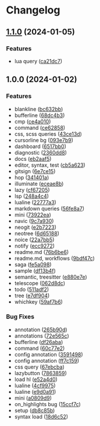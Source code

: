 # Changelog

## [1.1.0](https://github.com/maxmx03/hydra.nvim/compare/v1.0.0...v1.1.0) (2024-01-05)


### Features

* lua query ([ca21dc7](https://github.com/maxmx03/hydra.nvim/commit/ca21dc71ecfff9f2cbe5adc10676f6de8f72a37a))

## 1.0.0 (2024-01-02)


### Features

* blankline ([bc632bb](https://github.com/maxmx03/hydra.nvim/commit/bc632bb0b9ab3822888ed84222dc6c99375af87d))
* bufferline ([68dc4b3](https://github.com/maxmx03/hydra.nvim/commit/68dc4b33243ecb2773529872dec9f9556fd2051d))
* cmp ([ce4a010](https://github.com/maxmx03/hydra.nvim/commit/ce4a010bc197760bf3d07b2b933188a58427826b))
* command ([ce62858](https://github.com/maxmx03/hydra.nvim/commit/ce628589ae896c4cefed9ba6cc0106fe95c5c8d3))
* css, scss queries ([43ce13d](https://github.com/maxmx03/hydra.nvim/commit/43ce13deb5ffa3b62137953bc238ad76ecb3972d))
* cursorline bg ([093e7b9](https://github.com/maxmx03/hydra.nvim/commit/093e7b93247cb6131a913a7ce8757f0537e6dcc4))
* dashboard ([6517bb0](https://github.com/maxmx03/hydra.nvim/commit/6517bb0fcc70352b2f403fbaf5c69dfc4401deb4))
* diagnostic ([2360dd8](https://github.com/maxmx03/hydra.nvim/commit/2360dd86d3eab45fc5e40b1906b859e8f669f1cc))
* docs ([eb2aaf5](https://github.com/maxmx03/hydra.nvim/commit/eb2aaf5bb8dc5032377c2d4a1a211055581ed9c4))
* editor, syntax, test ([cb5a623](https://github.com/maxmx03/hydra.nvim/commit/cb5a6239e1810072eaa523439933bfd4aa9880fa))
* gitsign ([6e7ce15](https://github.com/maxmx03/hydra.nvim/commit/6e7ce15fd1a0db61430d7d43045e65af61d97868))
* hop ([341401a](https://github.com/maxmx03/hydra.nvim/commit/341401a0b760f3dd870e8d3e4b5e283d082e73e7))
* illuminate ([eceae8b](https://github.com/maxmx03/hydra.nvim/commit/eceae8b880c245615b264d919bedb67823580eb5))
* lazy ([cf67205](https://github.com/maxmx03/hydra.nvim/commit/cf672054d73a962cda80026c5b800faebeea7845))
* lsp ([248a4c4](https://github.com/maxmx03/hydra.nvim/commit/248a4c42c7e846d477e921a1d4e16dcdb83dc858))
* lualine ([22777a3](https://github.com/maxmx03/hydra.nvim/commit/22777a35c8989762f320117f5012c452c048258c))
* markdown queries ([56fe8a7](https://github.com/maxmx03/hydra.nvim/commit/56fe8a783e06d4f30e3235145e717369d07fce5b))
* mini ([73922ea](https://github.com/maxmx03/hydra.nvim/commit/73922eac8992e94769755419755b59c26548f2b9))
* navic ([9c7a930](https://github.com/maxmx03/hydra.nvim/commit/9c7a930a1a4ec0ec56af1caeb0725b7bfa13a3e9))
* neogit ([e2b7223](https://github.com/maxmx03/hydra.nvim/commit/e2b72231d93286f521747ecaba399553c2d4ff95))
* neotree ([6d65188](https://github.com/maxmx03/hydra.nvim/commit/6d6518825250ae9b503fe4b84f6b26b260795b29))
* noice ([22a7bb5](https://github.com/maxmx03/hydra.nvim/commit/22a7bb5e51eddad64c3cfd9df4ad579ec2ec00c2))
* notify ([ecc9272](https://github.com/maxmx03/hydra.nvim/commit/ecc9272d5e4cd481b956d53e0c36a7bb35a4118d))
* readme.md ([76b6be6](https://github.com/maxmx03/hydra.nvim/commit/76b6be62c0f887e62ad8629f512c1596c395f609))
* readme.md, workflows ([9bdf47c](https://github.com/maxmx03/hydra.nvim/commit/9bdf47c3a977fe4bc9654e4447de8c7e17d819da))
* saga ([fe5a098](https://github.com/maxmx03/hydra.nvim/commit/fe5a098672d6371907b9e29da65905f1f8c33c87))
* sample ([df13b4f](https://github.com/maxmx03/hydra.nvim/commit/df13b4fb70cbc7d1c42a57a087d9c283b0a5bafe))
* semantic, treesitter ([e880e7e](https://github.com/maxmx03/hydra.nvim/commit/e880e7ecc1d971b495fe2df3f449380bc972d84f))
* telescope ([062d8dc](https://github.com/maxmx03/hydra.nvim/commit/062d8dce567a12e041ea8bcb99296760364ba02c))
* todo ([511adf2](https://github.com/maxmx03/hydra.nvim/commit/511adf2e9330ed2335d116d072a79a8352f29d9e))
* tree ([e7df904](https://github.com/maxmx03/hydra.nvim/commit/e7df904f97e8dbeb04b61f1ebc17546fb68b4315))
* whichkey ([59af7b6](https://github.com/maxmx03/hydra.nvim/commit/59af7b6eb1f1a490c4950d767009a9c6b02928e8))


### Bug Fixes

* annotation ([265b90d](https://github.com/maxmx03/hydra.nvim/commit/265b90db980fd2663f99ed6473b8dcec85a92d9c))
* annotations ([72e565c](https://github.com/maxmx03/hydra.nvim/commit/72e565c1523f4f0c831d26ece801d7371dc14668))
* bufferline ([df26aba](https://github.com/maxmx03/hydra.nvim/commit/df26aba07e1d4e1182cf7c5d34cc1548d2965c05))
* command ([60c77e2](https://github.com/maxmx03/hydra.nvim/commit/60c77e26bb72fccc3a53ea67b298a6e1fa8812df))
* config annotation ([3591498](https://github.com/maxmx03/hydra.nvim/commit/3591498db53c47c8df9b98f3e5ff8e821b85256e))
* config annotation ([ff7c159](https://github.com/maxmx03/hydra.nvim/commit/ff7c15987461e27e7c7e54aad5b379e47bf54a79))
* css query ([67ebcba](https://github.com/maxmx03/hydra.nvim/commit/67ebcba01ef7119e6591d399f84bae2c8b74bafd))
* lazybutton ([7863859](https://github.com/maxmx03/hydra.nvim/commit/7863859567225ad61724bbcf364be5863ad9904b))
* load hl ([e52a4d0](https://github.com/maxmx03/hydra.nvim/commit/e52a4d040f5e6f79d08b054b190588180796d8a2))
* lualine ([4cf9975](https://github.com/maxmx03/hydra.nvim/commit/4cf99756435b3f1aab02e03ef187c2f51da1d32f))
* lualine ([e9d0a91](https://github.com/maxmx03/hydra.nvim/commit/e9d0a91cb9bc8401065a3aadaded3e690464ce96))
* mini ([a0809d9](https://github.com/maxmx03/hydra.nvim/commit/a0809d9871ce081f08aad2ac90e87a5618e5eee9))
* on_highlights bug ([15ccf7c](https://github.com/maxmx03/hydra.nvim/commit/15ccf7cf825296bf9172e40d3648baf617637fdc))
* setup ([db8c85b](https://github.com/maxmx03/hydra.nvim/commit/db8c85b3e19a8064e27253cd82a66857cd03d926))
* syntax load ([18d6c52](https://github.com/maxmx03/hydra.nvim/commit/18d6c52a74b777ca0b2c717772dd15cee1c768da))
